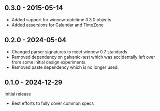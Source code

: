 ## 0.3.0 - 2015-05-14
* Added support for winnow-datetime 0.3.0 objects
* Added assersions for Calendar and TimeZone

## 0.2.0 - 2024-05-04
* Changed parser signatures to meet winnow 0.7 standards
* Removed dependency on galvanic-test which was accidentally left over from some initial design experiments.
* Removed paste dependency which is no longer used.

## 0.1.0 - 2024-12-29

Initial release

* Best efforts to fully cover common specs
